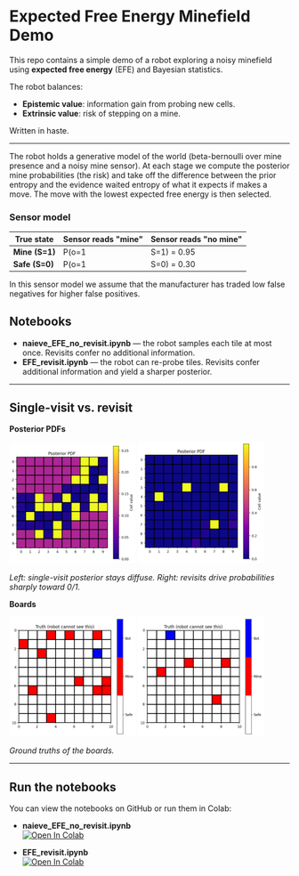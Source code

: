 # Expected Free Energy Minefield Demo

This repo contains a simple demo of a robot exploring a noisy minefield using **expected free energy** (EFE) and Bayesian statistics.

The robot balances:
- **Epistemic value**: information gain from probing new cells.
- **Extrinsic value**: risk of stepping on a mine.

Written in haste.

---

The robot holds a generative model of the world (beta-bernoulli over mine presence and a noisy mine sensor). At each stage we compute the posterior mine probabilities (the risk) and take off the difference between the prior entropy and the evidence waited entropy of what it expects if makes a move.
The move with the lowest expected free energy is then selected.

### Sensor model

| True state | Sensor reads "mine" | Sensor reads "no mine" |
|------------|----------------------|------------------------|
| **Mine (S=1)** | P(o=1|S=1) = 0.95 | P(o=0|S=1) = 0.05 |
| **Safe (S=0)** | P(o=1|S=0) = 0.30 | P(o=0|S=0) = 0.70 |

In this sensor model we assume that the manufacturer has traded low false negatives for higher false positives.

## Notebooks

- **naieve_EFE_no_revisit.ipynb** — the robot samples each tile at most once. Revisits confer no additional information.  
- **EFE_revisit.ipynb** — the robot can re-probe tiles. Revisits confer additional information and yield a sharper posterior.

---

## Single-visit vs. revisit

**Posterior PDFs**

<p float="left">
  <img src="images/visit_pdf.png" width="45%" />
  <img src="images/revisit_pdf.png" width="45%" />
</p>

*Left: single-visit posterior stays diffuse. Right: revisits drive probabilities sharply toward 0/1.*

**Boards**

<p float="left">
  <img src="images/visit_board.png" width="45%" />
  <img src="images/revisit_board.png" width="45%" />
</p>

*Ground truths of the boards.*

---

## Run the notebooks

You can view the notebooks on GitHub or run them in Colab:

- **naieve_EFE_no_revisit.ipynb**  
  [![Open In Colab](https://colab.research.google.com/assets/colab-badge.svg)](https://colab.research.google.com/github/FaizSayyid/mine_clearance_via_free_energy/blob/main/naieve_EFE_no_revisit.ipynb)

- **EFE_revisit.ipynb**  
  [![Open In Colab](https://colab.research.google.com/assets/colab-badge.svg)](https://colab.research.google.com/github/FaizSayyid/mine_clearance_via_free_energy/blob/main/EFE_revisit.ipynb)

